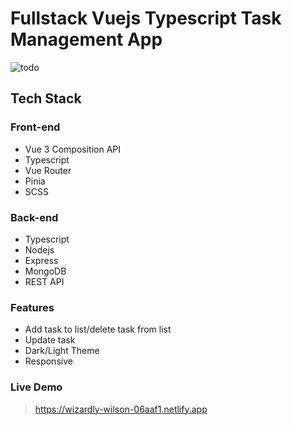 # Fullstack Vuejs Typescript Task Management App

![todo](https://user-images.githubusercontent.com/84205265/147383764-3f47835c-43dc-48bb-b020-91e6c3e159e8.png)

## Tech Stack

### Front-end

- Vue 3 Composition API
- Typescript
- Vue Router
- Pinia
- SCSS

### Back-end

- Typescript
- Nodejs
- Express
- MongoDB
- REST API

### Features

- Add task to list/delete task from list
- Update task
- Dark/Light Theme
- Responsive

### Live Demo

> https://wizardly-wilson-06aaf1.netlify.app
